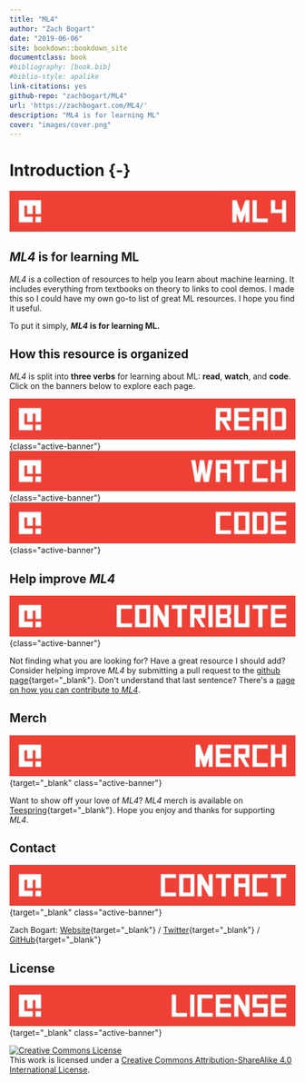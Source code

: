 ```yaml
--- 
title: "ML4"
author: "Zach Bogart"
date: "2019-06-06"
site: bookdown::bookdown_site
documentclass: book
#bibliography: [book.bib]
#biblio-style: apalike
link-citations: yes
github-repo: "zachbogart/ML4"
url: 'https://zachbogart.com/ML4/'
description: "ML4 is for learning ML"
cover: "images/cover.png"
---
```


# Introduction {-}

![](images/banners/intro_banner.png)

## *ML4* is for learning ML

*ML4* is a collection of resources to help you learn about machine learning. It includes everything from textbooks on theory to links to cool demos. I made this so I could have my own go-to list of great ML resources. I hope you find it useful.

To put it simply, ***ML4* is for learning ML.**

## How this resource is organized
*ML4* is split into **three verbs** for learning about ML: **read**, **watch**, and **code**. Click on the banners below to explore each page.

[![Read](images/banners/read_banner.png)](read.html){class="active-banner"}
[![Watch](images/banners/watch_banner.png)](watch.html){class="active-banner"}
[![Code](images/banners/code_banner.png)](code.html){class="active-banner"}

## Help improve *ML4*
[![Contribute](images/banners/contribute_banner.png)](contribute.html){class="active-banner"}

Not finding what you are looking for? Have a great resource I should add? Consider helping improve *ML4* by submitting a pull request to the [github page](https://github.com/zachbogart/ML4){target="_blank"}. Don't understand that last sentence? There's a [page on how you can contribute to *ML4*](contribute.html).

## Merch
[![Merch](images/banners/merch_banner.png)](https://teespring.com/stores/ml4){target="_blank" class="active-banner"}

Want to show off your love of *ML4*? *ML4* merch is available on [Teespring](https://teespring.com/stores/ml4){target="_blank"}. Hope you enjoy and thanks for supporting *ML4*.

<!-- Contact -->
## Contact
[![Merch](images/banners/contact_banner.png)](https://zachbogart.com/info.html){target="_blank" class="active-banner"}

Zach Bogart: 
[Website](https://zachbogart.com/){target="_blank"}
/
[Twitter](https://twitter.com/zachbogart){target="_blank"}
/
[GitHub](https://github.com/zachbogart){target="_blank"}

<!-- License -->
## License
[![Merch](images/banners/license_banner.png)](http://creativecommons.org/licenses/by-sa/4.0/){target="_blank" class="active-banner"}

<a rel="license" href="http://creativecommons.org/licenses/by-sa/4.0/" target="_blank"><img alt="Creative Commons License" style="border-width:0" src="https://i.creativecommons.org/l/by-sa/4.0/88x31.png" /></a><br />This work is licensed under a <a rel="license" href="http://creativecommons.org/licenses/by-sa/4.0/" target="_blank">Creative Commons Attribution-ShareAlike 4.0 International License</a>.

